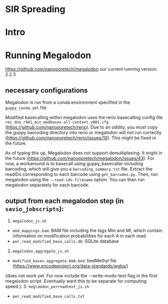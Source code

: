 # SIR Spreading

# Intro

# Running Megalodon
https://github.com/nanoporetech/megalodon
our current running version: 2.2.3

## necessary configurations
Megalodon is run from a conda environment specified in the `guppy_conda.yml` file

Modified basecalling within megalodon uses the rerio basecalling config file `res_dna_r941_min_modbases-all-context_v001.cfg` (https://github.com/nanoporetech/rerio). Due to an oddity, you must copy the guppy barcoding directory into rerio or megalodon will not run correctly (https://github.com/nanoporetech/rerio/issues/10). This might be fixed in the future.

As of typing this up, Megalodon does not support demultiplexing. It might in the future (https://github.com/nanoporetech/megalodon/issues/43).
For now, a workaround is to basecall using guppy_basecaller including barcoding, which will give you a `barcoding_summary.txt` file. Extract the readIDs corresponding to each barcode using `get_barcodes.py`. Then, run megalodon using the `--read-ids-filename` option. You can then run megalodon separately for each barcode.

## output from each megalodon step (in `savio_jobscripts`):
1. `megalodon_js.sh`
+ `mod_mappings.bam`: BAM file including the tags Mm and Ml, which contain information on modification probabilities for each A in each read.
+ `per_read_modified_base_calls.db`: SQLite database
  
2. `megalodon_aggregate_js.sh`
+ `modified_bases.aggregate.6mA.bed`: bedMethyl file (https://www.encodeproject.org/data-standards/wgbs/)

(does not work yet. For now include the --write-mods-text flag in the first megalodon script. Eventually want this to be separate for computing speed.):
3. `meglaodon_perreadtext_js.sh`
+ `per_read_modified_base_calls.txt`
